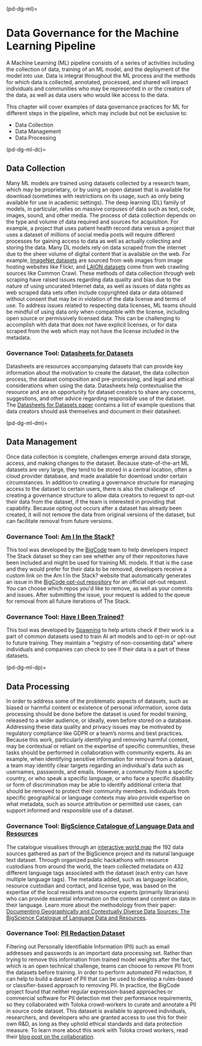 (pd-dg-ml)=

# Data Governance for the Machine Learning Pipeline

A Machine Learning (ML) pipeline consists of a series of activities including the collection of data, training of an ML model, and the deployment of the model into use. 
Data is integral throughout the ML process and the methods for which data is collected, annotated, processed, and shared will impact individuals and communities who may be represented in or the creators of the data, as well as data users who would like access to the data. 

This chapter will cover examples of data governance practices for ML for different steps in the pipeline, which may include but not be exclusive to:
- Data Collection
- Data Management
- Data Processing

(pd-dg-ml-dc)=
## Data Collection

Many ML models are trained using datasets collected by a research team, which may be proprietary, or by using an open dataset that is available for download (sometimes with restrictions on its usage, such as only being available for use in academic settings).
The deep learning (DL) family of models, in particular, relies on massive corpuses of data such as text, code, images, sound, and other media.
The process of data collection depends on the type and volume of data required and sources for acquisition.
For example, a project that uses patient health record data versus a project that uses a dataset of millions of social media posts will require different processes for gaining access to data as well as actually collecting and storing the data.
Many DL models rely on data scraped from the internet due to the sheer volume of digital content that is available on the web. 
For example, [ImageNet datasets](https://www.image-net.org/about.php) are sourced from web images from image hosting websites like Flickr, and [LAION datasets](https://laion.ai/faq/) come from web crawling sources like Common Crawl.
These methods of data collection through web scraping have raised issues regarding data quality and bias due to the nature of using uncurated Internet data, as well as issues of data rights as web scraped data sets often include copyrighted data or data obtained without consent that may be in violation of the data license and terms of use.
To address issues related to respecting data licenses, ML teams should be mindful of using data only when compatible with the license, including open source or permissively licensed data.
This can be challenging to accomplish with data that does not have explicit licenses, or for data scraped from the web which may not have the license included in the metadata.

### Governance Tool: [Datasheets for Datasets](https://www.microsoft.com/en-us/research/uploads/prod/2019/01/1803.09010.pdf)

Datasheets are resources accompanying datasets that can provide key information about the motivation to create the dataset, 
the data collection process, the dataset composition and pre-processing, and legal and ethical considerations when using the data.
Datasheets help contextualise the resource and are an opportunity for dataset creators to share any concerns, suggestions,
and other advice regarding responsible use of the dataset.
The [Datasheets for Datasets paper](https://www.microsoft.com/en-us/research/uploads/prod/2019/01/1803.09010.pdf) contains a list of example questions that data creators should ask themselves and document in their datasheet.

(pd-dg-ml-dm)=
## Data Management

Once data collection is complete, challenges emerge around data storage, access, and making changes to the dataset.
Because state-of-the-art ML datasets are very large, they tend to be stored in a central location, often a cloud provider database, and made available for download under certain circumstances.
In addition to creating a governance structure for managing access to the dataset to certain users, there is also the challenge of creating a governance structure to allow data creators to request to opt-out their data from the dataset, if the team is interested in providing that capability.
Because opting out occurs after a dataset has already been created, it will not remove the data from original versions of the dataset, but can facilitate removal from future versions.

### Governance Tool: [Am I In the Stack?](https://huggingface.co/spaces/bigcode/in-the-stack)
This tool was developed by the [BigCode](https://www.bigcode-project.org/) team to help developers inspect The Stack dataset so they can see whether any of their repositories have been included and might be used for training ML models. 
If that is the case and they would prefer for their data to be removed, developers receive a custom link on the Am I In the Stack? website that automatically generates an issue in the [BigCode opt-out repository](https://github.com/bigcode-project/opt-out-v2) for an official opt-out request. You can choose which repos you'd like to remove, as well as your commits and issues. After submitting the issue, your request is added to the queue for removal from all future iterations of The Stack.

### Governance Tool: [Have I Been Trained?](https://haveibeentrained.com/)

This tool was developed by [Spawning](https://spawning.ai/) to help artists check if their work is a part of common datasets used to train AI art models and to opt-in or 
opt-out to future training. They maintain a "registry of non-consenting data" where individuals and companies can check to see if their data is a part of these datasets.

(pd-dg-ml-dp)=
## Data Processing

In order to address some of the problematic aspects of datasets, such as biased or harmful content or existence of personal information, some data processing should be done before the dataset is used for model training, released to a wider audience, or ideally, even before stored on a database.
Addressing these data quality and privacy issues may be motivated by regulatory compliance like GDPR or a team’s norms and best practices.
Because this work, particularly identifying and removing harmful content, may be contextual or reliant on the expertise of specific communities, these tasks should be performed in collaboration with community experts.
As an example, when identifying sensitive information for removal from a dataset, a team may identify clear targets regarding an individual's data such as usernames, passwords, and emails.
However, a community from a specific country, or who speak a specific language, or who face a specific disability or form of discrimination may be able to identify additional criteria that should be removed to protect their community members.
Individuals from specific geographical or language contexts may also provide expertise on what metadata, such as source attribution or permitted use cases, can support informed and responsible use of a dataset.

### Governance Tool: [BigScience Catalogue of Language Data and Resources](https://oecd.ai/en/catalogue/tools/bigscience-catalogue-of-language-data-and-resources)

The catalogue visualises through an [interactive world map](https://huggingface.co/spaces/bigscience/SourcingCatalog) the 192 data sources gathered as part of the BigScience project and its natural language text dataset. Through organized public hackathons with resource custodians from around the world, the team collected metadata on 432 different language tags associated with the dataset (each entry can have multiple language tags). The metadata added, such as language location, resource custodian and contact, and license type, was based on the expertise of the local residents and resource experts (primarily librarians) who can provide essential information on the context and content on data in their language. Learn more about the methodology from their paper: [Documenting Geographically and Contextually Diverse Data Sources: The BigScience Catalogue of Language Data and Resources](https://arxiv.org/abs/2201.10066).

### Governance Tool: [PII Redaction Dataset](https://huggingface.co/datasets/bigcode/bigcode-pii-dataset)

Filtering out Personally Identifiable Information (PII) such as email addresses and passwords is an important data processing set.
Rather than trying to remove this information from trained model weights after the fact, which is an open technical challenge,
teams can choose to remove PII from the datasets before training.
In order to perform automated PII redaction, it can help to build a dataset of PII that can be used to develop a rules-based or
classifier-based approach to removing PII.
In practice, the BigCode project found that neither regular expression-based approaches or commercial software for PII detection met their
performance requirements, so they collaborated with Toloka crowd-workers to curate and annotate a PII in source code dataset.
This dataset is available to approved individuals, researchers, and developers who are granted access to use this for their own R&D, as long as they uphold ethical standards and data protection measure.
To learn more about this work with Toloka crowd workers, read their [blog post on the collaboration](https://toloka.ai/blog/bigcode-project/).
